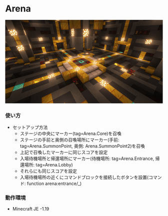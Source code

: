 # Arena 

![サムネイル](./2022-09-12_16.33.42.png)
 
### 使い方
  - セットアップ方法
    - ステージの中央にマーカー(tag=Arena.Core)を召喚
    - ステージの手前と奥側の召喚場所にマーカー(手前: tag=Arena.SummonPoint, 奥側: Arena.SummonPoint2)を召喚
    - 上記で召喚したマーカーに同じスコアを設定
    - 入場待機場所と帰還場所にマーカー(待機場所: tag=Arena.Entrance, 帰還場所: tag=Arena.Lobby)
    - それらにも同じスコアを設定
    - 入場待機場所の近くにコマンドブロックを接続したボタンを設置(コマンド: function arena:entrance/_)
    
### 動作環境
- Minecraft JE -1.19

